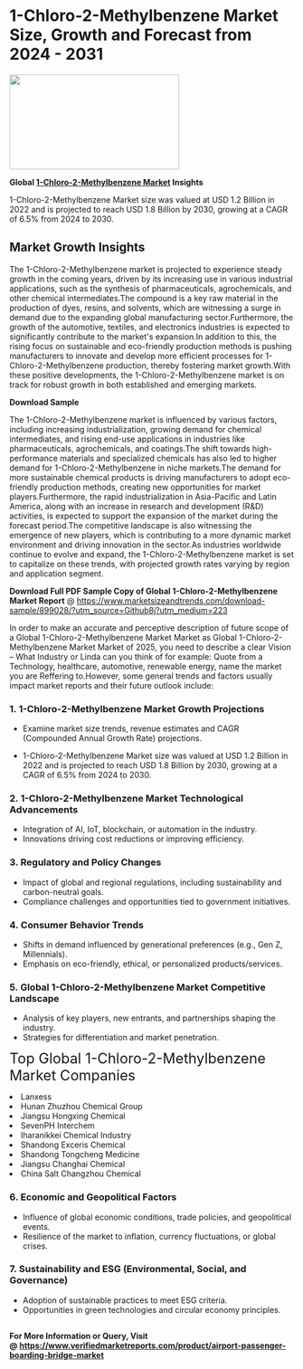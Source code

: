 <H1>1-Chloro-2-Methylbenzene Market Size, Growth and Forecast from 2024 - 2031</H1><img class="aligncenter size-medium wp-image-584254" src="https://thirdeyenews.in/wp-content/uploads/2024/09/Global-Market-Research-300x168.jpeg" alt="" width="300" height="168" /><p><strong>Global&nbsp;<a href="https://www.marketsizeandtrends.com/download-sample/899028/?utm_source=Github8j?utm_medium=223">1-Chloro-2-Methylbenzene Market</a> Insights</strong></p><p>1-Chloro-2-Methylbenzene Market size was valued at USD 1.2 Billion in 2022 and is projected to reach USD 1.8 Billion by 2030, growing at a CAGR of 6.5% from 2024 to 2030.</p><p><h2>Market Growth Insights</h2> <p>The 1-Chloro-2-Methylbenzene market is projected to experience steady growth in the coming years, driven by its increasing use in various industrial applications, such as the synthesis of pharmaceuticals, agrochemicals, and other chemical intermediates.The compound is a key raw material in the production of dyes, resins, and solvents, which are witnessing a surge in demand due to the expanding global manufacturing sector.Furthermore, the growth of the automotive, textiles, and electronics industries is expected to significantly contribute to the market's expansion.In addition to this, the rising focus on sustainable and eco-friendly production methods is pushing manufacturers to innovate and develop more efficient processes for 1-Chloro-2-Methylbenzene production, thereby fostering market growth.With these positive developments, the 1-Chloro-2-Methylbenzene market is on track for robust growth in both established and emerging markets.</p> <p><strong>Download Sample</strong></p> <p>The 1-Chloro-2-Methylbenzene market is influenced by various factors, including increasing industrialization, growing demand for chemical intermediates, and rising end-use applications in industries like pharmaceuticals, agrochemicals, and coatings.The shift towards high-performance materials and specialized chemicals has also led to higher demand for 1-Chloro-2-Methylbenzene in niche markets.The demand for more sustainable chemical products is driving manufacturers to adopt eco-friendly production methods, creating new opportunities for market players.Furthermore, the rapid industrialization in Asia-Pacific and Latin America, along with an increase in research and development (R&D) activities, is expected to support the expansion of the market during the forecast period.The competitive landscape is also witnessing the emergence of new players, which is contributing to a more dynamic market environment and driving innovation in the sector.As industries worldwide continue to evolve and expand, the 1-Chloro-2-Methylbenzene market is set to capitalize on these trends, with projected growth rates varying by region and application segment.</p> <p><span class=""><strong>Download Full PDF Sample Copy of Global 1-Chloro-2-Methylbenzene Market Report</strong> @ <a href="https://www.marketsizeandtrends.com/download-sample/899028/?utm_source=Github8j?utm_medium=223" target="_blank">https://www.marketsizeandtrends.com/download-sample/899028/?utm_source=Github8j?utm_medium=223</a></span></p><p>In order to make an accurate and perceptive description of future scope of a Global&nbsp;1-Chloro-2-Methylbenzene Market Market as Global&nbsp;1-Chloro-2-Methylbenzene Market Market of 2025, you need to describe a clear Vision &ndash; What Industry or Linda can you think of for example: Quote from a Technology, healthcare, automotive, renewable energy, name the market you are Reffering to.However, some general trends and factors usually impact market reports and their future outlook include:</p><h3>1.&nbsp;<strong>1-Chloro-2-Methylbenzene Market Growth Projections</strong></h3><ul><li>Examine market size trends, revenue estimates and CAGR (Compounded Annual Growth Rate) projections.</li><li><p>1-Chloro-2-Methylbenzene Market size was valued at USD 1.2 Billion in 2022 and is projected to reach USD 1.8 Billion by 2030, growing at a CAGR of 6.5% from 2024 to 2030.</p></li></ul><h3>2.&nbsp;<strong>1-Chloro-2-Methylbenzene Market Technological Advancements</strong></h3><ul><li>Integration of AI, IoT, blockchain, or automation in the industry.</li><li>Innovations driving cost reductions or improving efficiency.</li></ul><h3>3.&nbsp;<strong>Regulatory and Policy Changes</strong></h3><ul><li>Impact of global and regional regulations, including sustainability and carbon-neutral goals.</li><li>Compliance challenges and opportunities tied to government initiatives.</li></ul><h3>4.&nbsp;<strong>Consumer Behavior Trends</strong></h3><ul><li>Shifts in demand influenced by generational preferences (e.g., Gen Z, Millennials).</li><li>Emphasis on eco-friendly, ethical, or personalized products/services.</li></ul><h3>5.&nbsp;<strong>Global 1-Chloro-2-Methylbenzene Market Competitive Landscape</strong></h3><ul><li>Analysis of key players, new entrants, and partnerships shaping the industry.</li><li>Strategies for differentiation and market penetration.</li></ul><p data-pm-slice="1 1 []"><span style="color: inherit; font-family: inherit; font-size: 25px;">Top Global 1-Chloro-2-Methylbenzene Market Companies</span></p><div class="" data-test-id=""><p><li>Lanxess</li><li> Hunan Zhuzhou Chemical Group</li><li> Jiangsu Hongxing Chemical</li><li> SevenPH Interchem</li><li> Iharanikkei Chemical Industry</li><li> Shandong Exceris Chemical</li><li> Shandong Tongcheng Medicine</li><li> Jiangsu Changhai Chemical</li><li> China Salt Changzhou Chemical</li></p></div><h3>6.&nbsp;<strong>Economic and Geopolitical Factors</strong></h3><ul><li>Influence of global economic conditions, trade policies, and geopolitical events.</li><li>Resilience of the market to inflation, currency fluctuations, or global crises.</li></ul><h3>7.&nbsp;<strong>Sustainability and ESG (Environmental, Social, and Governance)</strong></h3><ul><li>Adoption of sustainable practices to meet ESG criteria.</li><li>Opportunities in green technologies and circular economy principles.</li></ul><h2><strong style="font-size: 14px;">For More Information or Query, Visit @&nbsp;</strong><a style="background-color: #ffffff; font-size: 14px;" href="https://www.marketsizeandtrends.com/report/1-chloro-2-methylbenzene-market/" target="_blank">https://www.verifiedmarketreports.com/product/airport-passenger-boarding-bridge-market</a></h2>